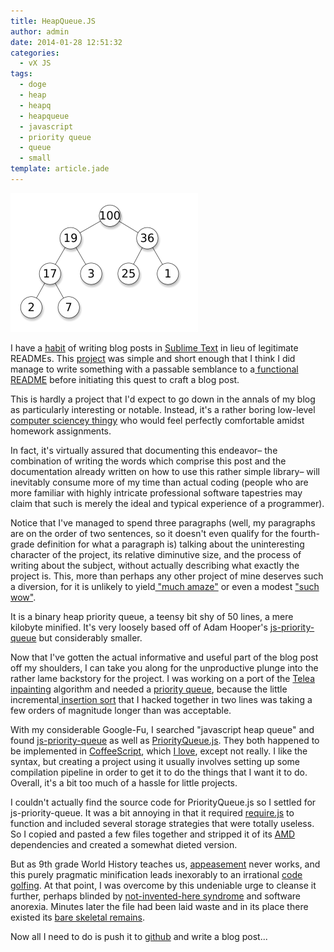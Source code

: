 ```yaml
---
title: HeapQueue.JS
author: admin
date: 2014-01-28 12:51:32
categories:
  - vX JS
tags: 
  - doge
  - heap
  - heapq
  - heapqueue
  - javascript
  - priority queue
  - queue
  - small
template: article.jade
---
```


[![heap](heap-300x222.png)](heap.png)

I have a [habit](https://github.com/antimatter15/ocrad.js) of writing blog posts in [Sublime Text](http://www.sublimetext.com/3) in lieu of legitimate READMEs. This [project](https://github.com/antimatter15/heapqueue.js) was simple and short enough that I think I did manage to write something with a passable semblance to a[ functional README](https://github.com/antimatter15/heapqueue.js/blob/master/README.md) before initiating this quest to craft a blog post.

This is hardly a project that I'd expect to go down in the annals of my blog as particularly interesting or notable. Instead, it's a rather boring low-level [computer sciencey thingy](http://en.wikipedia.org/wiki/Heap_(data_structure)) who would feel perfectly comfortable amidst homework assignments.

In fact, it's virtually assured that documenting this endeavor– the combination of writing the words which comprise this post and the documentation already written on how to use this rather simple library– will inevitably consume more of my time than actual coding (people who are more familiar with highly intricate professional software tapestries may claim that such is merely the ideal and typical experience of a programmer).

Notice that I've managed to spend three paragraphs (well, my paragraphs are on the order of two sentences, so it doesn't even qualify for the fourth-grade definition for what a paragraph is) talking about the uninteresting character of the project, its relative diminutive size, and the process of writing about the subject, without actually describing what exactly the project is. This, more than perhaps any other project of mine deserves such a diversion, for it is unlikely to yield[ "much amaze"](vQvAaGW.jpg) or even a modest ["such wow"](tumblr_mtsg23ehsy1sjf3who1_500.jpg).

It is a binary heap priority queue, a teensy bit shy of 50 lines, a mere kilobyte minified. It's very loosely based off of Adam Hooper's [js-priority-queue](https://github.com/adamhooper/js-priority-queue) but considerably smaller.

Now that I've gotten the actual informative and useful part of the blog post off my shoulders, I can take you along for the unproductive plunge into the rather lame backstory for the project. I was working on a port of the [Telea](http://iwi.eldoc.ub.rug.nl/FILES/root/2004/JGraphToolsTelea/2004JGraphToolsTelea.pdf) [inpainting](http://en.wikipedia.org/wiki/Inpainting) algorithm and needed a [priority queue](http://en.wikipedia.org/wiki/Priority_queue), because the little incremental[ insertion sort](http://en.wikipedia.org/wiki/Insertion_sort) that I hacked together in two lines was taking a few orders of magnitude longer than was acceptable.

With my considerable Google-Fu, I searched "javascript heap queue" and found [js-priority-queue](https://github.com/adamhooper/js-priority-queue) as well as [PriorityQueue.js](https://github.com/STRd6/priority_queue/tree/master). They both happened to be implemented in [CoffeeScript](http://coffeescript.org/), which [I love](https://github.com/neotenic/protobowl), except not really. I like the syntax, but creating a project using it usually involves setting up some compilation pipeline in order to get it to do the things that I want it to do. Overall, it's a bit too much of a hassle for little projects.

I couldn't actually find the source code for PriorityQueue.js so I settled for js-priority-queue. It was a bit annoying in that it required [require.js](http://requirejs.org/) to function and included several storage strategies that were totally useless. So I copied and pasted a few files together and stripped it of its [AMD](http://requirejs.org/docs/whyamd.html) dependencies and created a somewhat dieted version.

But as 9th grade World History teaches us, [appeasement](http://en.wikipedia.org/wiki/Appeasement) never works, and this purely pragmatic minification leads inexorably to an irrational [code golfing](http://en.wikipedia.org/wiki/Code_golf). At that point, I was overcome by this undeniable urge to cleanse it further, perhaps blinded by [not-invented-here syndrome](http://en.wikipedia.org/wiki/Not_invented_here) and software anorexia. Minutes later the file had been laid waste and in its place there existed its [bare skeletal remains](https://github.com/antimatter15/heapqueue.js/blob/master/heapqueue.js).

Now all I need to do is push it to [github](https://github.com/antimatter15/heapqueue.js) and write a blog post...
